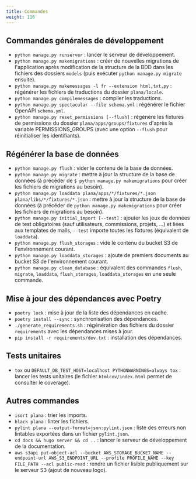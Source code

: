 ```yaml
---
title: Commandes
weight: 116
---
```


## Commandes générales de développement

- `python manage.py runserver` : lancer le serveur de développement.
- `python manage.py makemigrations` : créer de nouvelles migrations de l'application après modification de la structure de la BDD dans les fichiers des dossiers `models` (puis exécuter `python manage.py migrate` ensuite).
- `python manage.py makemessages -l fr --extension html,txt,py` : régénérer les fichiers de traductions du dossier `plana/locale`.
- `python manage.py compilemessages` : compiler les traductions.
- `python manage.py spectacular --file schema.yml` : régénérer le fichier OpenAPI `schema.yml`.
- `python manage.py reset_permissions [--flush]` : régénère les fixtures de permissions du dossier `plana/apps/groups/fixtures` d'après la variable PERMISSIONS_GROUPS (avec une option `--flush` pour réinitialiser les identifiants).

## Régénérer la base de données

- `python manage.py flush` : vider le contenu de la base de données.
- `python manage.py migrate` : mettre à jour la structure de la base de données (à précéder de `$ python manage.py makemigrations` pour créer les fichiers de migrations au besoin).
- `python manage.py loaddata plana/apps/*/fixtures/*.json plana/libs/*/fixtures/*.json` : mettre à jour la structure de la base de données (à précéder de `python manage.py makemigrations` pour créer les fichiers de migrations au besoin).
- `python manage.py initial_import [--test]` : ajouter les jeux de données de test obligatoires (sauf utilisateurs, commissions, projets, ...) et liées aux templates de mails, `--test` importe toutes les fixtures (équivalent de `loaddata`).
- `python manage.py flush_storages` : vide le contenu du bucket S3 de l'environnement courant.
- `python manage.py loaddata_storages` : ajoute de premiers documents au bucket S3 de l'environnement courant.
- `python manage.py clean_database` : équivalent des commandes `flush`, `migrate`, `loaddata`, `flush_storages`, `loaddata_storages` en une seule commande.

## Mise à jour des dépendances avec Poetry

- `poetry lock` : mise à jour de la liste des dépendances en cache.
- `poetry install --sync` : synchronisation des dépendances.
- `./generate_requirements.sh` : régénération des fichiers du dossier `requirements` avec les dépendances mises à jour.
- `pip install -r requirements/dev.txt` : installation des dépendances.

## Tests unitaires

- `tox` ou `DEFAULT_DB_TEST_HOST=localhost PYTHONWARNINGS=always tox` : lancer les tests unitaires (le fichier `htmlcov/index.html` permet de consulter le coverage).

## Autres commandes

- `isort plana` : trier les imports.
- `black plana` : linter les fichiers.
- `pylint plana --output-format=json:pylint.json` : liste des erreurs non lintables exportées dans un fichier `pylint.json`.
- `cd docs && hugo server && cd ..` : lancer le serveur de développement de la documentation.
- `aws s3api put-object-acl --bucket AWS_STORAGE_BUCKET_NAME --endpoint-url AWS_S3_ENDPOINT_URL --profile PROFILE_NAME --key FILE_PATH --acl public-read` : rendre un fichier lisible publiquement sur le serveur S3 (ajout de nouveau logo).

